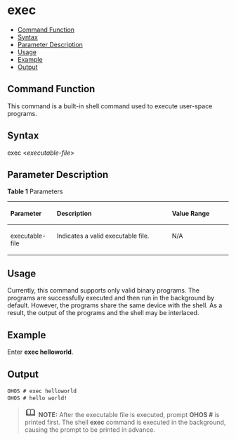 # exec<a name="EN-US_TOPIC_0000001053502450"></a>

-   [Command Function](#section4643204919313)
-   [Syntax](#section6553153635)
-   [Parameter Description](#section208971157532)
-   [Usage](#section213115219413)
-   [Example](#section13736564418)
-   [Output](#section194005101413)

## Command Function<a name="section4643204919313"></a>

This command is a built-in shell command used to execute user-space programs.

## Syntax<a name="section6553153635"></a>

exec <_executable-file_\>

## Parameter Description<a name="section208971157532"></a>

**Table  1**  Parameters

<a name="table3900mcpsimp"></a>
<table><thead align="left"><tr id="row3906mcpsimp"><th class="cellrowborder" valign="top" width="21%" id="mcps1.2.4.1.1"><p id="p3908mcpsimp"><a name="p3908mcpsimp"></a><a name="p3908mcpsimp"></a><strong id="b15824121217379"><a name="b15824121217379"></a><a name="b15824121217379"></a>Parameter</strong></p>
</th>
<th class="cellrowborder" valign="top" width="52%" id="mcps1.2.4.1.2"><p id="p3910mcpsimp"><a name="p3910mcpsimp"></a><a name="p3910mcpsimp"></a><strong id="b58922014133710"><a name="b58922014133710"></a><a name="b58922014133710"></a>Description</strong></p>
</th>
<th class="cellrowborder" valign="top" width="27%" id="mcps1.2.4.1.3"><p id="p3912mcpsimp"><a name="p3912mcpsimp"></a><a name="p3912mcpsimp"></a><strong id="b9819413295"><a name="b9819413295"></a><a name="b9819413295"></a>Value Range</strong></p>
</th>
</tr>
</thead>
<tbody><tr id="row3913mcpsimp"><td class="cellrowborder" valign="top" width="21%" headers="mcps1.2.4.1.1 "><p id="p3915mcpsimp"><a name="p3915mcpsimp"></a><a name="p3915mcpsimp"></a>executable-file</p>
</td>
<td class="cellrowborder" valign="top" width="52%" headers="mcps1.2.4.1.2 "><p id="p3917mcpsimp"><a name="p3917mcpsimp"></a><a name="p3917mcpsimp"></a>Indicates a valid executable file.</p>
</td>
<td class="cellrowborder" valign="top" width="27%" headers="mcps1.2.4.1.3 "><p id="p3919mcpsimp"><a name="p3919mcpsimp"></a><a name="p3919mcpsimp"></a>N/A</p>
</td>
</tr>
</tbody>
</table>

## Usage<a name="section213115219413"></a>

Currently, this command supports only valid binary programs. The programs are successfully executed and then run in the background by default. However, the programs share the same device with the shell. As a result, the output of the programs and the shell may be interlaced.

## Example<a name="section13736564418"></a>

Enter  **exec helloworld**.

## Output<a name="section194005101413"></a>

```
OHOS # exec helloworld
OHOS # hello world!
```

>![](../public_sys-resources/icon-note.gif) **NOTE:** 
>After the executable file is executed, prompt  **OHOS \#**  is printed first. The shell  **exec**  command is executed in the background, causing the prompt to be printed in advance.

